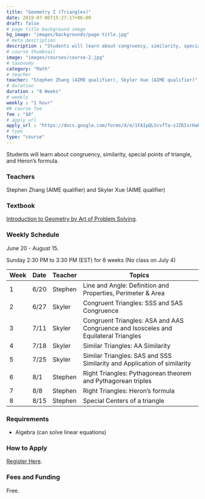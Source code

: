 ```yaml
---
title: "Geometry I (Triangles)"
date: 2019-07-06T15:27:17+06:00
draft: false
# page title background image
bg_image: "images/backgrounds/page-title.jpg"
# meta description
description : "Students will learn about congruency, similarity, special points of triangle, and Heron’s formula."
# course thumbnail
image: "images/courses/course-2.jpg"
# taxonomy
category: "Math"
# teacher
teacher: "Stephen Zhang (AIME qualifier), Skyler Xue (AIME qualifier)"
# duration
duration : "8 Weeks"
# weekly
weekly : "1 hour"
## course fee
fee : "$0"
# apply url
apply_url : "https://docs.google.com/forms/d/e/1FAIpQLScvfTa-zJZ6IsrHaBjKnhP7-5VrYFs5FpRO3-FhqDc3-Si3sw/viewform"
# type
type: "course"
---
```


Students will learn about congruency, similarity, special points of triangle, and Heron’s formula.

### Teachers

Stephen Zhang (AIME qualifier) and Skyler Xue (AIME qualifier)

### Textbook

[Introduction to Geometry by Art of Problem Solving](https://artofproblemsolving.com/store/item/intro-geometry).

### Weekly Schedule

June 20 - August 15. 

Sunday 2:30 PM to 3:30 PM (EST) for 8 weeks (No class on July 4)

|Week | Date   |  Teacher   |  Topics
|-----|--------|------------|----------
|1    | 6/20   |  Stephen   |  Line and Angle: Definition and Properties, Perimeter & Area
|2    | 6/27   |  Skyler    |  Congruent Triangles: SSS and SAS Congruence
|3    | 7/11   |  Skyler    |  Congruent Triangles: ASA and AAS Congruence and Isosceles and Equilateral Triangles
|4    | 7/18   |  Skyler    |  Similar Triangles: AA Similarity
|5    | 7/25   |  Skyler    |  Similar Triangles: SAS and SSS Similarity and Application of similarity
|6    | 8/1    |  Stephen   |  Right Triangles: Pythagorean theorem and Pythagorean triples
|7    | 8/8    |  Stephen   |  Right Triangles: Heron’s formula
|8    | 8/15   |  Stephen   |  Special Centers of a triangle

### Requirements

* Algebra (can solve linear equations)

### How to Apply

[Register Here](https://docs.google.com/forms/d/e/1FAIpQLScvfTa-zJZ6IsrHaBjKnhP7-5VrYFs5FpRO3-FhqDc3-Si3sw/viewform).

### Fees and Funding

Free.
